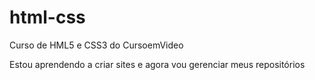 # html-css
 Curso de HML5 e CSS3 do CursoemVideo

 Estou aprendendo a criar sites e agora vou gerenciar meus repositórios
